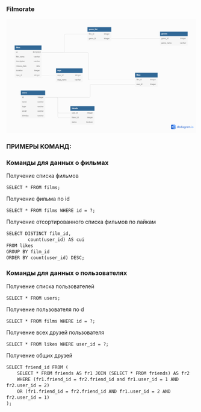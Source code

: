 ### Filmorate

![alt text](https://github.com/Apfe1Saft/java-filmorate/blob/add-database/README_static/DBv3.png)

### ПРИМЕРЫ КОМАНД:

### Команды для данных о фильмах

Получение списка фильмов

    SELECT * FROM films;

Получение фильма по id

    SELECT * FROM films WHERE id = ?;

Получение отсортированного списка фильмов по лайкам

    SELECT DISTINCT film_id,
            count(user_id) AS cui
    FROM likes 
    GROUP BY film_id 
    ORDER BY count(user_id) DESC;

### Команды для данных о пользователях

Получение списка пользователей

    SELECT * FROM users;

Получение пользователя по d

    SELECT * FROM films WHERE id = ?;

Получение всех друзей пользователя

    SELECT * FROM likes WHERE user_id = ?;

Получение общих друзей

    SELECT friend_id FROM (
        SELECT * FROM friends AS fr1 JOIN (SELECT * FROM friends) AS fr2
        WHERE (fr1.friend_id = fr2.friend_id and fr1.user_id = 1 AND fr2.user_id = 2)
        OR (fr1.friend_id = fr2.friend_id AND fr1.user_id = 2 AND fr2.user_id = 1)
    );
